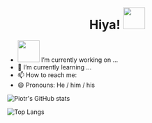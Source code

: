 

<div align='center' ><h1> Hiya! <img style='width: 50px' src='https://c.tenor.com/SNL9_xhZl9oAAAAi/waving-hand-joypixels.gif'>
</h1></div>


- <img style='width: 50px' src='https://c.tenor.com/tKYbGz3wNCAAAAAi/catscafe-penguin.gif'> I’m currently working on ...
- 🌱 I’m currently learning ... 
- 📫 How to reach me: 
- 😄 Pronouns: He / him / his

![Piotr's GitHub stats](https://github-readme-stats.vercel.app/api?username=janek2204&show_icons=true&theme=noctis_minimus)

![Top Langs](https://github-readme-stats.vercel.app/api/top-langs/?username=janek2204&show_icons=true&theme=noctis_minimus)



